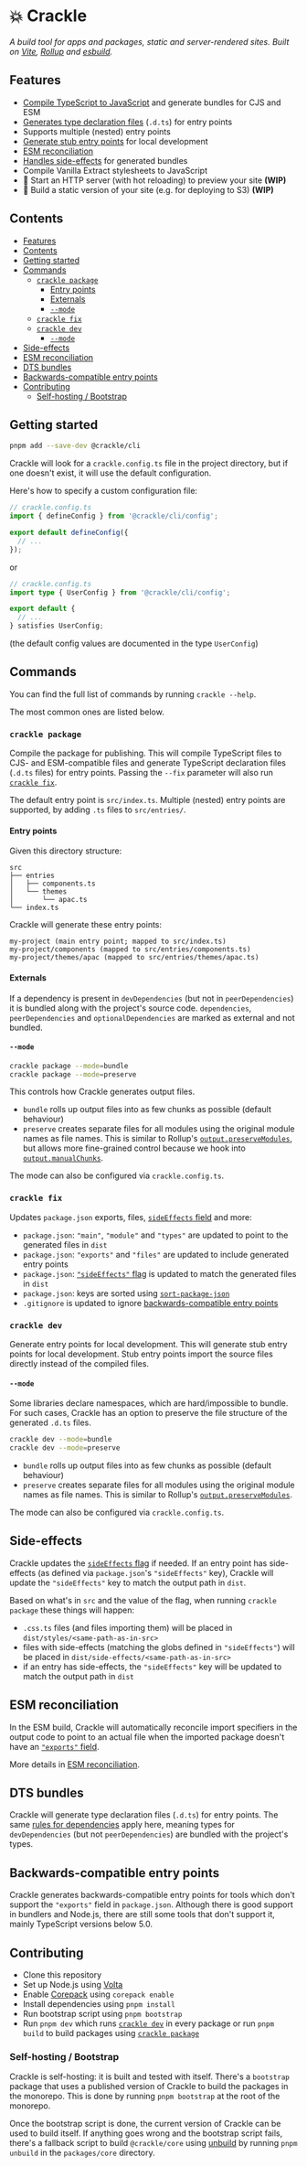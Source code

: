 # 💥 Crackle <!-- omit in toc -->

_A build tool for apps and packages, static and server-rendered sites. Built on [Vite], [Rollup] and [esbuild]._

[Vite]: https://vitejs.dev/
[Rollup]: https://rollupjs.org/
[esbuild]: https://esbuild.github.io/

## Features

- [Compile TypeScript to JavaScript](#crackle-package) and generate bundles for CJS and ESM
- [Generates type declaration files](#dts-bundles) (`.d.ts`) for entry points
- Supports multiple (nested) entry points
- [Generate stub entry points](#crackle-dev) for local development
- [ESM reconciliation](#esm-reconciliation)
- [Handles side-effects](#side-effects) for generated bundles
- Compile Vanilla Extract stylesheets to JavaScript
- 🚧 Start an HTTP server (with hot reloading) to preview your site **(WIP)**
- 🚧 Build a static version of your site (e.g. for deploying to S3) **(WIP)**

## Contents

- [Features](#features)
- [Contents](#contents)
- [Getting started](#getting-started)
- [Commands](#commands)
  - [`crackle package`](#crackle-package)
    - [Entry points](#entry-points)
    - [Externals](#externals)
    - [`--mode`](#--mode)
  - [`crackle fix`](#crackle-fix)
  - [`crackle dev`](#crackle-dev)
    - [`--mode`](#--mode-1)
- [Side-effects](#side-effects)
- [ESM reconciliation](#esm-reconciliation)
- [DTS bundles](#dts-bundles)
- [Backwards-compatible entry points](#backwards-compatible-entry-points)
- [Contributing](#contributing)
  - [Self-hosting / Bootstrap](#self-hosting--bootstrap)

## Getting started

```sh
pnpm add --save-dev @crackle/cli
```

Crackle will look for a `crackle.config.ts` file in the project directory, but if one doesn't exist, it will use the default configuration.

Here's how to specify a custom configuration file:

```ts
// crackle.config.ts
import { defineConfig } from '@crackle/cli/config';

export default defineConfig({
  // ...
});
```

or

```ts
// crackle.config.ts
import type { UserConfig } from '@crackle/cli/config';

export default {
  // ...
} satisfies UserConfig;
```

(the default config values are documented in the type `UserConfig`)

## Commands

You can find the full list of commands by running `crackle --help`.

The most common ones are listed below.

### `crackle package`

Compile the package for publishing.
This will compile TypeScript files to CJS- and ESM-compatible files and generate TypeScript declaration files (`.d.ts` files) for entry points.
Passing the `--fix` parameter will also run [`crackle fix`](#crackle-fix).

The default entry point is `src/index.ts`.
Multiple (nested) entry points are supported, by adding `.ts` files to `src/entries/`.

#### Entry points

Given this directory structure:

```
src
├── entries
│   ├── components.ts
│   └── themes
│       └── apac.ts
└── index.ts
```

Crackle will generate these entry points:

```
my-project (main entry point; mapped to src/index.ts)
my-project/components (mapped to src/entries/components.ts)
my-project/themes/apac (mapped to src/entries/themes/apac.ts)
```

#### Externals

If a dependency is present in `devDependencies` (but not in `peerDependencies`) it is bundled along with the project's source code.
`dependencies`, `peerDependencies` and `optionalDependencies` are marked as external and not bundled.

#### `--mode`

```bash
crackle package --mode=bundle
crackle package --mode=preserve
```

This controls how Crackle generates output files.

- `bundle` rolls up output files into as few chunks as possible (default behaviour)
- `preserve` creates separate files for all modules using the original module names as file names.
  This is similar to Rollup's [`output.preserveModules`](https://rollupjs.org/configuration-options/#output-preservemodules), but allows more fine-grained control because we hook into [`output.manualChunks`](https://rollupjs.org/configuration-options/#output-manualchunks).

The mode can also be configured via `crackle.config.ts`.

### `crackle fix`

Updates `package.json` exports, files, [`sideEffects` field](#side-effects) and more:

- `package.json`: `"main"`, `"module"` and `"types"` are updated to point to the generated files in `dist`
- `package.json`: `"exports"` and `"files"` are updated to include generated entry points
- `package.json`: [`"sideEffects"` flag](#side-effects) is updated to match the generated files in `dist`
- `package.json`: keys are sorted using [`sort-package-json`](https://github.com/keithamus/sort-package-json)
- `.gitignore` is updated to ignore [backwards-compatible entry points](#backwards-compatible-entry-points)

### `crackle dev`

Generate entry points for local development.
This will generate stub entry points for local development.
Stub entry points import the source files directly instead of the compiled files.

#### `--mode`

Some libraries declare namespaces, which are hard/impossible to bundle.
For such cases, Crackle has an option to preserve the file structure of the generated `.d.ts` files.

```bash
crackle dev --mode=bundle
crackle dev --mode=preserve
```

- `bundle` rolls up output files into as few chunks as possible (default behaviour)
- `preserve` creates separate files for all modules using the original module names as file names.
  This is similar to Rollup's [`output.preserveModules`](https://rollupjs.org/configuration-options/#output-preservemodules).

The mode can also be configured via `crackle.config.ts`.

## Side-effects

Crackle updates the [`sideEffects` flag][se flag] if needed.
If an entry point has side-effects (as defined via `package.json`'s `"sideEffects"` key), Crackle will update the `"sideEffects"` key to match the output path in `dist`.

[se flag]: https://webpack.js.org/guides/tree-shaking/#mark-the-file-as-side-effect-free

Based on what's in `src` and the value of the flag, when running `crackle package` these things will happen:

- `.css.ts` files (and files importing them) will be placed in `dist/styles/<same-path-as-in-src>`
- files with side-effects (matching the globs defined in `"sideEffects"`) will be placed in `dist/side-effects/<same-path-as-in-src>`
- if an entry has side-effects, the `"sideEffects"` key will be updated to match the output path in `dist`

## ESM reconciliation

In the ESM build, Crackle will automatically reconcile import specifiers in the output code to point to an actual file when the imported package doesn't have an [`"exports"` field].

More details in [ESM reconciliation].

[`"exports"` field]: https://nodejs.org/api/packages.html#exports
[ESM reconciliation]: /docs/esm-reconciliation.md

## DTS bundles

Crackle will generate type declaration files (`.d.ts`) for entry points.
The same [rules for dependencies](#externals) apply here, meaning types for `devDependencies` (but not `peerDependencies`) are bundled with the project's types.

## Backwards-compatible entry points

Crackle generates backwards-compatible entry points for tools which don't support the `"exports"` field in `package.json`.
Although there is good support in bundlers and Node.js, there are still some tools that don't support it, mainly TypeScript versions below 5.0.

## Contributing

- Clone this repository
- Set up Node.js using [Volta](https://volta.sh/)
- Enable [Corepack](https://github.com/nodejs/corepack) using `corepack enable`
- Install dependencies using `pnpm install`
- Run bootstrap script using `pnpm bootstrap`
- Run `pnpm dev` which runs [`crackle dev`](#crackle-dev) in every package or run `pnpm build` to build packages using [`crackle package`](#crackle-package)

### Self-hosting / Bootstrap

Crackle is self-hosting: it is built and tested with itself.
There's a `bootstrap` package that uses a published version of Crackle to build the packages in the monorepo.
This is done by running `pnpm bootstrap` at the root of the monorepo.

Once the bootstrap script is done, the current version of Crackle can be used to build itself.
If anything goes wrong and the bootstrap script fails, there's a fallback script to build `@crackle/core` using [unbuild](https://github.com/unjs/unbuild) by running `pnpm unbuild` in the `packages/core` directory.

